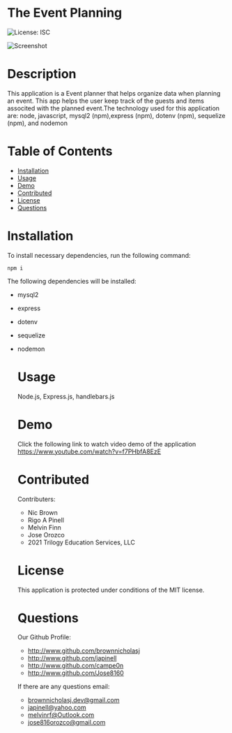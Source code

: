 # The Event Planning 
![License: ISC](https://img.shields.io/badge/License-ISC-blue)

![Screenshot](dashboard.png)

  # Description
   This application is a Event planner that helps organize data when planning an event. This app helps the user keep track of the guests and items associted with the planned event.The technology used for this application are: node, javascript, mysql2 (npm),express (npm), dotenv (npm), sequelize (npm), and nodemon 
  # Table of Contents
  * [Installation](#installation)
  * [Usage](#usage)
  * [Demo](#demo)
  * [Contributed](#contributed)
  * [License](#license)
  * [Questions](#questions)
  # Installation  
  To install necessary dependencies, run the following command:

```
npm i
```

The following dependencies will be installed:

- mysql2
- express
- dotenv
- sequelize
- nodemon
  # Usage
  Node.js, Express.js, handlebars.js
  # Demo
  Click the following link to watch video demo of the application
  https://www.youtube.com/watch?v=f7PHbfA8EzE
  # Contributed
  Contributers: 
  * Nic Brown 
  * Rigo A Pinell 
  * Melvin Finn
  * Jose Orozco 
  - 2021 Trilogy Education Services, LLC
  # License
  This application is protected under conditions of the MIT license.
  # Questions
  Our Github Profile: 
  * http://www.github.com/brownnicholasj
  * http://www.github.com/japinell
  * http://www.github.com/campe0n
  * http://www.github.com/Jose8160

  If there are any questions email: 
  
  * brownnicholasj.dev@gmail.com
  * japinell@yahoo.com
  * melvinrf@Outlook.com
  * jose816orozco@gmail.com



